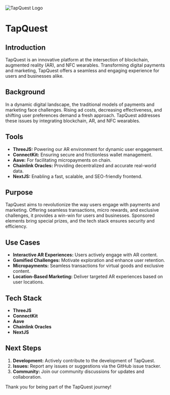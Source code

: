 ![TapQuest Logo](https://github.com/TechieTeee/TapQuest/assets/100870737/04e08f4d-729c-46e3-987c-ea6d9cb38e7b)

# TapQuest

## Introduction
TapQuest is an innovative platform at the intersection of blockchain, augmented reality (AR), and NFC wearables. Transforming digital payments and marketing, TapQuest offers a seamless and engaging experience for users and businesses alike.

## Background
In a dynamic digital landscape, the traditional models of payments and marketing face challenges. Rising ad costs, decreasing effectiveness, and shifting user preferences demand a fresh approach. TapQuest addresses these issues by integrating blockchain, AR, and NFC wearables.

## Tools
- **ThreeJS:** Powering our AR environment for dynamic user engagement.
- **ConnectKit:** Ensuring secure and frictionless wallet management.
- **Aave:** For facilitating micropayments on chain.
- **Chainlink Oracles:** Providing decentralized and accurate real-world data.
- **NextJS:** Enabling a fast, scalable, and SEO-friendly frontend.

## Purpose
TapQuest aims to revolutionize the way users engage with payments and marketing. Offering seamless transactions, micro rewards, and exclusive challenges, it provides a win-win for users and businesses. Sponsored elements bring special prizes, and the tech stack ensures security and efficiency.

## Use Cases
- **Interactive AR Experiences:** Users actively engage with AR content.
- **Gamified Challenges:** Motivate exploration and enhance user retention.
- **Micropayments:** Seamless transactions for virtual goods and exclusive content.
- **Location-Based Marketing:** Deliver targeted AR experiences based on user locations.

## Tech Stack
- **ThreeJS**
- **ConnectKit**
- **Aave**
- **Chainlink Oracles**
- **NextJS**

## Next Steps
1. **Development:** Actively contribute to the development of TapQuest.
2. **Issues:** Report any issues or suggestions via the GitHub issue tracker.
3. **Community:** Join our community discussions for updates and collaboration.

Thank you for being part of the TapQuest journey!
